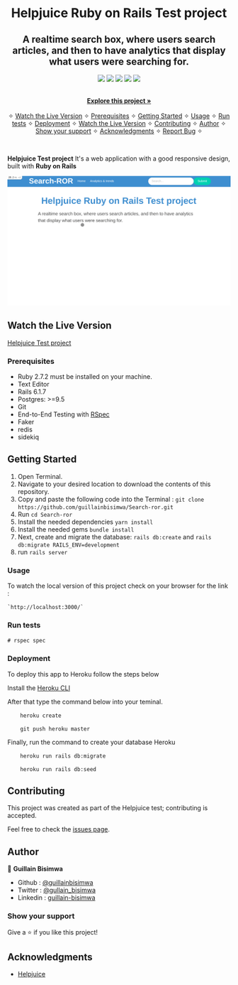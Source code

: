 <p align="center">
    <h1 align="center"> Helpjuice Ruby on Rails Test project </h1>
</p>

<p align="center">
    <h2 align="center">A realtime search box, where users search articles, and then to have analytics that display what users were searching for. 
 </h2>
</p>

<p align="center">
    <a href="https://ruby-doc.org/core-2.7.0/Array.html" alt="Ruby">
        <img src="https://img.shields.io/badge/Ruby-2.7.2-blue" /></a>
    <a href="https://rubyonrails.org/" alt="Rails">
        <img src="https://img.shields.io/badge/Rails-6.1.7-blue" /></a>
    <a href="https://rspec.info/documentation/" alt="Rspec-rails">
        <img src="https://img.shields.io/badge/Rspec--rails-4.0.0-orange" /></a>
    <a href="https://rubygems.org/gems/pg/versions/0.18.4?locale=es" alt="Postgresql">
        <img src="https://img.shields.io/badge/Postgresql-2.0-yellow" /></a>
    <a href="https://www.heroku.com/" alt="Heroku">
        <img src="https://img.shields.io/badge/Heroku-published-lightgrey" /></a>
</p>

<p align="center">    
    <br />
    <a href="https://github.com/guillainbisimwa/Search-ror"><strong>Explore this project »</strong></a>
    <br />
    <br />&#10023;
    <a href="#Prerequisites">Watch the Live Version</a> &#10023;
    <a href="#Prerequisites">Prerequisites</a> &#10023;
    <a href="#Getting-Started">Getting Started</a> &#10023;
    <a href="#Usage">Usage</a> &#10023;
    <a href="#Run-tests">Run tests</a> &#10023;
    <a href="#Deployment">Deployment</a> &#10023;
    <a href="#Watch-the-Live-Version">Watch the Live Version</a> &#10023;
    <a href="#Contributing">Contributing</a> &#10023;
    <a href="#Author">Author</a> &#10023;
    <a href="#Show-your-support">Show your support</a> &#10023;
    <a href="#Acknowledgments">Acknowledgments</a> &#10023;
    <a href="https://github.com/guillainbisimwa/Search-ror/issues">Report Bug</a>    &#10023;

</p>

<br/>

<b>Helpjuice Test project</b> It's a web application with a good responsive design, built with <b>Ruby on Rails</b> 

![screenshot](./img.gif)

## Watch the Live Version

[Helpjuice Test project](https://pure-hamlet-90593.herokuapp.com/)

### Prerequisites

- Ruby 2.7.2 must be installed on your machine.
- Text Editor
- Rails 6.1.7
- Postgres: >=9.5
- Git
- End-to-End Testing with [RSpec](https://rspec.info/)
- Faker
- redis
- sidekiq

## Getting Started

1. Open Terminal.
2. Navigate to your desired location to download the contents of this repository.
3. Copy and paste the following code into the Terminal :
   `git clone https://github.com/guillainbisimwa/Search-ror.git`
4. Run `cd Search-ror`
5. Install the needed dependencies `yarn install`
6. Install the needed gems `bundle install`
7. Next, create and migrate the database: `rails db:create` and `rails db:migrate RAILS_ENV=development`
8. run `rails server`

### Usage

To watch the local version of this project check on your browser for the link :

```
`http://localhost:3000/`
```

### Run tests

```
# rspec spec
```

### Deployment

To deploy this app to Heroku follow the steps below

Install the [Heroku CLI](https://devcenter.heroku.com/articles/heroku-cli)

After that type the command below into your teminal.

```
    heroku create
```

```
    git push heroku master
```

Finally, run the command to create your database Heroku

```
    heroku run rails db:migrate
```

```
    heroku run rails db:seed
```

## Contributing

This project was created as part of the Helpjuice test; contributing is accepted.

Feel free to check the [issues page](https://github.com/guillainbisimwa/Search-ror/issues).

## Author

👤 **Guillain Bisimwa**

- Github : [@guillainbisimwa](https://github.com/guillainbisimwa)
- Twitter : [@gullain_bisimwa](https://twitter.com/gullain_bisimwa)
- Linkedin : [guillain-bisimwa](https://www.linkedin.com/in/guillain-bisimwa-8a8b7a7b/)

### Show your support

Give a ⭐️ if you like this project!

## Acknowledgments

- [Helpjuice](https://helpjuice.com/)
